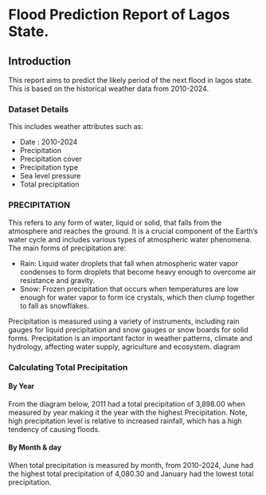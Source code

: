 # Flood Prediction Report of Lagos State.

## Introduction
This report aims to predict the likely period of the next flood in lagos state. This is based on the historical weather data from 2010-2024.
### Dataset Details
This includes weather attributes such as:
- Date : 2010-2024
- Precipitation
- Precipitation cover
- Precipitation type
- Sea level pressure
- Total precipitation

  
### PRECIPITATION
This refers to any form of water, liquid or solid, that falls from the atmosphere and reaches the ground. 
It is a crucial component of the Earth’s water cycle and includes various types of atmospheric water phenomena. The main forms of precipitation are:
- Rain: Liquid water droplets that fall when atmospheric water vapor condenses to form droplets that become heavy enough to overcome air resistance and gravity.
- Snow: Frozen precipitation that occurs when temperatures are low enough for water vapor to form ice crystals, which then clump together  to fall as snowflakes.

Precipitation is measured using a variety of instruments, including rain gauges for liquid precipitation and snow gauges or snow boards for solid forms.
Precipitation is an important factor in weather patterns, climate and hydrology,  affecting water supply, agriculture and ecosystem.
diagram

### Calculating Total Precipitation
#### By Year
From the diagram below, 2011 had a total precipitation of 3,898.00 when measured by year making it the year with the highest Precipitation. 
Note, high precipitation level is relative to increased rainfall, which has a high tendency of causing floods.


#### By Month & day
When total precipitation is measured by month, from 2010-2024, June had the highest total precipitation of 4,080.30 and January had the lowest total precipitation. 


  



